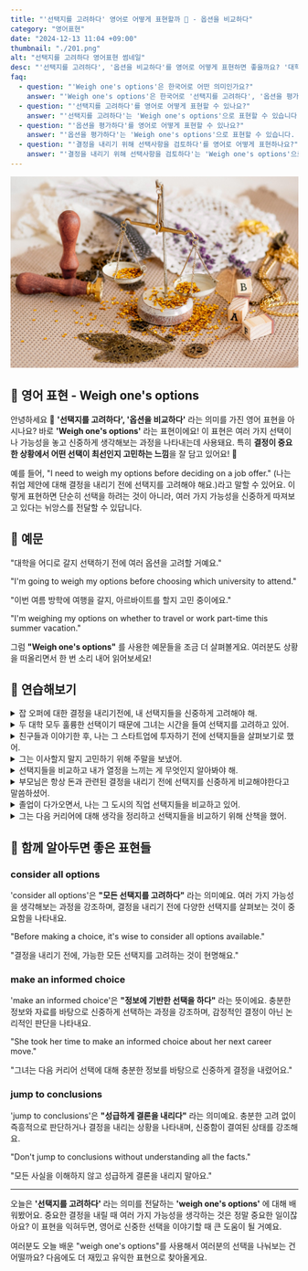 ```yaml
---
title: "'선택지를 고려하다' 영어로 어떻게 표현할까 🤔 - 옵션을 비교하다"
category: "영어표현"
date: "2024-12-13 11:04 +09:00"
thumbnail: "./201.png"
alt: "선택지를 고려하다 영어표현 썸네일"
desc: "'선택지를 고려하다', '옵션을 비교하다'를 영어로 어떻게 표현하면 좋을까요? '대학을 어디로 갈지 선택하기 전에 여러 옵션을 고려할 거예요.', '이번 여름 방학에 여행을 갈지, 아르바이트를 할지 고민 중이에요.' 등을 영어로 표현하는 법을 배워봅시다. 다양한 예문을 통해서 연습하고 본인의 표현으로 만들어 보세요."
faq:
  - question: "'Weigh one's options'은 한국어로 어떤 의미인가요?"
    answer: "'Weigh one's options'은 한국어로 '선택지를 고려하다', '옵션을 평가하다', '결정을 내리기 위해 선택사항을 검토하다' 등으로 번역될 수 있습니다."
  - question: "'선택지를 고려하다'를 영어로 어떻게 표현할 수 있나요?"
    answer: "'선택지를 고려하다'는 'Weigh one's options'으로 표현할 수 있습니다. 예를 들어, '나는 여러 가지 선택지를 고려하고 있어'는 'I am weighing my options'로 말할 수 있습니다."
  - question: "'옵션을 평가하다'를 영어로 어떻게 표현할 수 있나요?"
    answer: "'옵션을 평가하다'는 'Weigh one's options'으로 표현할 수 있습니다. 예를 들어, '그는 새로운 직업에 대해 옵션을 평가하고 있다'는 'He is weighing his options regarding the new job'로 말할 수 있습니다."
  - question: "'결정을 내리기 위해 선택사항을 검토하다'를 영어로 어떻게 표현하나요?"
    answer: "'결정을 내리기 위해 선택사항을 검토하다'는 'Weigh one's options'으로 표현할 수 있습니다. 예를 들어, '그녀는 대학 선택을 위해 여러 선택사항을 검토하고 있다'는 'She is weighing her options for college selection'으로 표현할 수 있습니다."
---
```


![저울에 올라가있는 금들](./201-1.jpg)

## 🌟 영어 표현 - Weigh one's options

안녕하세요 👋 **'선택지를 고려하다', '옵션을 비교하다'** 라는 의미를 가진 영어 표현을 아시나요? 바로 **'Weigh one's options'** 라는 표현이에요! 이 표현은 여러 가지 선택이나 가능성을 놓고 신중하게 생각해보는 과정을 나타내는데 사용돼요. 특히 **결정이 중요한 상황에서 어떤 선택이 최선인지 고민하는 느낌**을 잘 담고 있어요! 🤔

예를 들어, "I need to weigh my options before deciding on a job offer." (나는 취업 제안에 대해 결정을 내리기 전에 선택지를 고려해야 해요.)라고 말할 수 있어요. 이렇게 표현하면 단순히 선택을 하려는 것이 아니라, 여러 가지 가능성을 신중하게 따져보고 있다는 뉘앙스를 전달할 수 있답니다.

<ins class="adsbygoogle"
     style="display:block"
     data-ad-client="ca-pub-1465612013356152"
     data-ad-slot="2106896038"
     data-ad-format="auto"
     data-full-width-responsive="true"></ins>

<script>
     (adsbygoogle = window.adsbygoogle || []).push({});
</script>

## 📖 예문

"대학을 어디로 갈지 선택하기 전에 여러 옵션을 고려할 거예요."

"I'm going to weigh my options before choosing which university to attend."

"이번 여름 방학에 여행을 갈지, 아르바이트를 할지 고민 중이에요."

"I'm weighing my options on whether to travel or work part-time this summer vacation."

그럼 **"Weigh one's options"** 를 사용한 예문들을 조금 더 살펴볼게요. 여러분도 상황을 떠올리면서 한 번 소리 내어 읽어보세요!

## 💬 연습해보기

<details>
<summary>잡 오퍼에 대한 결정을 내리기전에, 내 선택지들을 신중하게 고려해야 해.</summary>
<span>Before <a href="/blog/vocab-1/010.make-a-decision/">making a decision</a> about the job offer, I really need to weigh my options carefully.</span>
</details>

<details>
<summary>두 대학 모두 훌륭한 선택이기 때문에 그녀는 시간을 들여 선택지를 고려하고 있어.</summary>
<span>She's taking her time to weigh her options since both colleges are excellent choices.</span>
</details>

<details>
<summary>친구들과 이야기한 후, 나는 그 스타트업에 투자하기 전에 선택지들을 살펴보기로 했어.</summary>
<span>After talking with my friends, I <a href="/blog/in-english/062.decide-to/">decided to</a> weigh my options before investing in that startup.</span>
</details>

<details>
<summary>그는 이사할지 말지 고민하기 위해 주말을 보냈어.</summary>
<span>He spent the weekend <a href="/blog/in-english/117.try-to/">trying to</a> weigh his options about whether to move or stay put.</span>
</details>

<details>
<summary>선택지들을 비교하고 내가 열정을 느끼는 게 무엇인지 알아봐야 해.</summary>
<span>I need to weigh my options and <a href="/blog/in-english/170.figure-out/">figure out</a> what I'm passionate about.</span>
</details>

<details>
<summary>부모님은 항상 돈과 관련된 결정을 내리기 전에 선택지를 신중하게 비교해야한다고 말씀하셨어.</summary>
<span>My parents always told me to weigh my options before making any financial decisions.</span>
</details>

<details>
<summary>졸업이 다가오면서, 나는 그 도시의 직업 선택지들을 비교하고 있어.</summary>
<span>With graduation around the corner, I've been <a href="/blog/in-english/117.try-to/">trying to</a> weigh my options for jobs in the city.</span>
</details>

<details>
<summary>그는 다음 커리어에 대해 생각을 정리하고 선택지들을 비교하기 위해 산책을 했어.</summary>
<span>He took a walk to clear his head and weigh his options regarding his next career move.</span>
</details>

## 🤝 함께 알아두면 좋은 표현들

### consider all options

'consider all options'은 **"모든 선택지를 고려하다"** 라는 의미예요. 여러 가지 가능성을 생각해보는 과정을 강조하며, 결정을 내리기 전에 다양한 선택지를 살펴보는 것이 중요함을 나타내요.

"Before making a choice, it's wise to consider all options available."

"결정을 내리기 전에, 가능한 모든 선택지를 고려하는 것이 현명해요."

### make an informed choice

'make an informed choice'은 **"정보에 기반한 선택을 하다"** 라는 뜻이에요. 충분한 정보와 자료를 바탕으로 신중하게 선택하는 과정을 강조하며, 감정적인 결정이 아닌 논리적인 판단을 나타내요.

"She took her time to make an informed choice about her next career move."

"그녀는 다음 커리어 선택에 대해 충분한 정보를 바탕으로 신중하게 결정을 내렸어요."

### jump to conclusions

'jump to conclusions'은 **"성급하게 결론을 내리다"** 라는 의미예요. 충분한 고려 없이 즉흥적으로 판단하거나 결정을 내리는 상황을 나타내며, 신중함이 결여된 상태를 강조해요.

"Don't jump to conclusions without understanding all the facts."

"모든 사실을 이해하지 않고 성급하게 결론을 내리지 말아요."

---

오늘은 **'선택지를 고려하다'** 라는 의미를 전달하는 **'weigh one's options'** 에 대해 배워봤어요. 중요한 결정을 내릴 때 여러 가지 가능성을 생각하는 것은 정말 중요한 일이잖아요? 이 표현을 익혀두면, 영어로 신중한 선택을 이야기할 때 큰 도움이 될 거예요.

여러분도 오늘 배운 "weigh one's options"를 사용해서 여러분의 선택을 나눠보는 건 어떨까요? 다음에도 더 재밌고 유익한 표현으로 찾아올게요.
